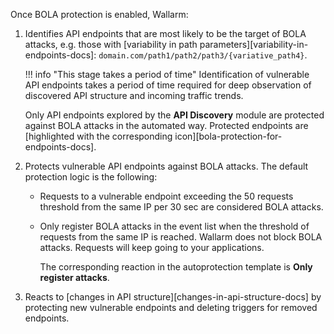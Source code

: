 Once BOLA protection is enabled, Wallarm:

1. Identifies API endpoints that are most likely to be the target of BOLA attacks, e.g. those with [variability in path parameters][variability-in-endpoints-docs]: `domain.com/path1/path2/path3/{variative_path4}`.

    !!! info "This stage takes a period of time"
        Identification of vulnerable API endpoints takes a period of time required for deep observation of discovered API structure and incoming traffic trends.
    
    Only API endpoints explored by the **API Discovery** module are protected against BOLA attacks in the automated way. Protected endpoints are [highlighted with the corresponding icon][bola-protection-for-endpoints-docs].
1. Protects vulnerable API endpoints against BOLA attacks. The default protection logic is the following:

    * Requests to a vulnerable endpoint exceeding the 50 requests threshold from the same IP per 30 sec are considered BOLA attacks.
    * Only register BOLA attacks in the event list when the threshold of requests from the same IP is reached. Wallarm does not block BOLA attacks. Requests will keep going to your applications.

        The corresponding reaction in the autoprotection template is **Only register attacks**.
1. Reacts to [changes in API structure][changes-in-api-structure-docs] by protecting new vulnerable endpoints and deleting triggers for removed endpoints.

